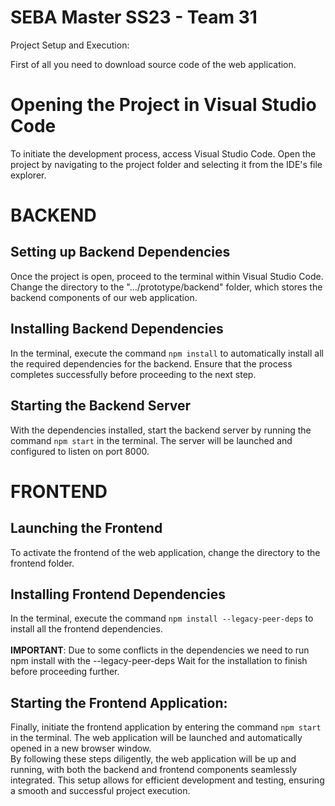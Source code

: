 # SEBA Master SS23 - Team 31
Project Setup and Execution:

First of all you need to download source code of the web application.

# Opening the Project in Visual Studio Code
To initiate the development process, access Visual Studio Code. Open the project by navigating to the project folder and selecting it from the IDE's file explorer.

# BACKEND
## Setting up Backend Dependencies
Once the project is open, proceed to the terminal within Visual Studio Code. Change the directory to the "…/prototype/backend" folder, which stores the backend components of our web application.

## Installing Backend Dependencies
In the terminal, execute the command `npm install` to automatically install all the required dependencies for the backend. Ensure that the process completes successfully before proceeding to the next step.

##  Starting the Backend Server
With the dependencies installed, start the backend server by running the command `npm start` in the terminal. The server will be launched and configured to listen on port 8000.

# FRONTEND
## Launching the Frontend
To activate the frontend of the web application, change the directory to the frontend folder.

## Installing Frontend Dependencies
In the terminal, execute the command `npm install --legacy-peer-deps` to install all the frontend dependencies.<br><br>
**IMPORTANT**: Due to some conflicts in the dependencies we need to run npm install with the --legacy-peer-deps Wait for the installation to finish before proceeding further.

## Starting the Frontend Application:
Finally, initiate the frontend application by entering the command `npm start` in the terminal. The web application will be launched and automatically opened in a new browser window.
<br>
By following these steps diligently, the web application will be up and running, with both the backend and frontend components seamlessly integrated. This setup allows for efficient development and testing, ensuring a smooth and successful project execution.
